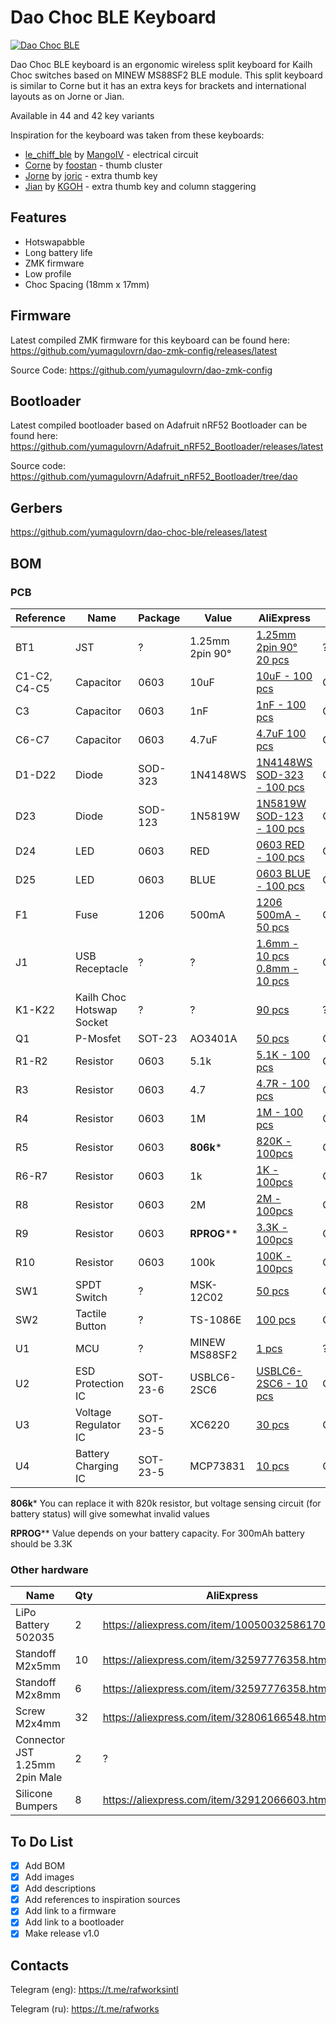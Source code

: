 # Dao Choc BLE Keyboard

[![Dao Choc BLE](https://i.imgur.com/Edb27iAh.jpg)](https://i.imgur.com/Edb27iA.jpg)

Dao Choc BLE keyboard is an ergonomic wireless split keyboard for Kailh Choc switches based on MINEW MS88SF2 BLE module. This split keyboard is similar to Corne but it has an extra keys for brackets and international layouts as on Jorne or Jian.

Available in 44 and 42 key variants

Inspiration for the keyboard was taken from these keyboards:
- [le_chiff_ble](https://github.com/MangoIV/le_chiff_ble) by [MangoIV](https://github.com/MangoIV) - electrical circuit
- [Corne](https://github.com/foostan/crkbd) by [foostan](https://github.com/foostan) - thumb cluster
- [Jorne](https://github.com/joric/jorne) by [joric](https://github.com/joric) - extra thumb key
- [Jian](https://github.com/KGOH/Jian-Info) by [KGOH](https://github.com/KGOH) - extra thumb key and column staggering

## Features

- Hotswapabble
- Long battery life
- ZMK firmware
- Low profile
- Choc Spacing (18mm x 17mm)

## Firmware

Latest compiled ZMK firmware for this keyboard can be found here: https://github.com/yumagulovrn/dao-zmk-config/releases/latest

Source Code: https://github.com/yumagulovrn/dao-zmk-config

## Bootloader

Latest compiled bootloader based on Adafruit nRF52 Bootloader can be found here: https://github.com/yumagulovrn/Adafruit_nRF52_Bootloader/releases/latest

Source code: https://github.com/yumagulovrn/Adafruit_nRF52_Bootloader/tree/dao

## Gerbers

https://github.com/yumagulovrn/dao-choc-ble/releases/latest

## BOM

### PCB

| Reference    | Name                      | Package  | Value           | AliExpress                                                                                                                                                                      | LCSC    | Qty |
|--------------|---------------------------|----------|-----------------|---------------------------------------------------------------------------------------------------------------------------------------------------------------------------------|---------|-----|
| BT1          | JST                       | ?        | 1.25mm 2pin 90° | [1.25mm 2pin 90° 20 pcs](https://aliexpress.com/item/10000064127272.html?sku_id=20000000117379413)                                                                              | ?       | 2   |
| C1-C2, C4-C5 | Capacitor                 | 0603     | 10uF            | [10uF - 100 pcs](https://aliexpress.com/item/32966526545.html?sku_id=66569661174)                                                                                               | C19702  | 8   |
| C3           | Capacitor                 | 0603     | 1nF             | [1nF - 100 pcs](https://aliexpress.com/item/32966526545.html?sku_id=66569661147)                                                                                                | C1588   | 2   |
| C6-C7        | Capacitor                 | 0603     | 4.7uF           | [4.7uF 100 pcs](https://aliexpress.com/item/32966526545.html?sku_id=66569661173)                                                                                                | C19666  | 4   |
| D1-D22       | Diode                     | SOD-323  | 1N4148WS        | [1N4148WS SOD-323 - 100 pcs](https://aliexpress.com/item/32849879904.html?sku_id=65195962305)                                                                                   | C57759  | 44  |
| D23          | Diode                     | SOD-123  | 1N5819W         | [1N5819W SOD-123 - 100 pcs](https://aliexpress.com/item/32849879904.html?sku_id=65195962304)                                                                                    | C169540 | 2   |
| D24          | LED                       | 0603     | RED             | [0603 RED - 100 pcs](https://aliexpress.com/item/1206456185.html?sku_id=65106628406)                                                                                            | C2286   | 2   |
| D25          | LED                       | 0603     | BLUE            | [0603 BLUE - 100 pcs](https://aliexpress.com/item/1206456185.html?sku_id=65106628409)                                                                                           | C72041  | 2   |
| F1           | Fuse                      | 1206     | 500mA           | [1206 500mA - 50 pcs](https://aliexpress.ru/item/32907456681.html?sku_id=65843171275)                                                                                           | C355568 | 2   |
| J1           | USB Receptacle            | ?        | ?               | [1.6mm - 10 pcs](https://aliexpress.com/item/32998900371.html?sku_id=12000021526913497) [0.8mm - 10 pcs](https://aliexpress.com/item/32998900371.html?sku_id=12000021526913496) | C168688 | 2   |
| K1-K22       | Kailh Choc Hotswap Socket | ?        | ?               | [90 pcs](https://aliexpress.com/item/33023283633.html?sku_id=10000000883911874)                                                                                                 | ?       | 44  |
| Q1           | P-Mosfet                  | SOT-23   | AO3401A         | [50 pcs](https://aliexpress.com/item/32990534792.html)                                                                                                                          | C15127  | 2   |
| R1-R2        | Resistor                  | 0603     | 5.1k            | [5.1K - 100 pcs](https://aliexpress.com/item/1005001436923851.html?sku_id=12000016109475026)                                                                                    | C23186  | 4   |
| R3           | Resistor                  | 0603     | 4.7             | [4.7R - 100 pcs](https://aliexpress.com/item/1005001436923851.html?sku_id=12000016109357953)                                                                                    | C23164  | 2   |
| R4           | Resistor                  | 0603     | 1M              | [1M - 100 pcs](https://aliexpress.com/item/1005001436923851.html?sku_id=12000016109475081)                                                                                      | C22935  | 2   |
| R5           | Resistor                  | 0603     | **806k***       | [820K - 100pcs](https://aliexpress.com/item/1005001436923851.html?sku_id=12000016109475079)                                                                                     | C103828 | 2   |
| R6-R7        | Resistor                  | 0603     | 1k              | [1K - 100pcs](https://aliexpress.com/item/1005001436923851.html?sku_id=12000016109475009)                                                                                       | C21190  | 4   |
| R8           | Resistor                  | 0603     | 2M              | [2M - 100pcs](https://aliexpress.com/item/1005001436923851.html?sku_id=12000016109475088)                                                                                       | C22976  | 2   |
| R9           | Resistor                  | 0603     | **RPROG****     | [3.3K - 100pcs](https://aliexpress.com/item/1005001436923851.html?sku_id=12000016109475021)                                                                                     | C22978  | 2   |
| R10          | Resistor                  | 0603     | 100k            | [100K - 100pcs](https://aliexpress.com/item/1005001436923851.html?sku_id=12000016109475057)                                                                                     | C25803  | 2   |
| SW1          | SPDT Switch               | ?        | MSK-12C02       | [50 pcs](https://aliexpress.com/item/4000685483225.html?sku_id=12000020983019153)                                                                                               | C431541 | 2   |
| SW2          | Tactile Button            | ?        | TS-1086E        | [100 pcs](https://aliexpress.com/item/1005001846404680.html)                                                                                                                    | C455276 | 2   |
| U1           | MCU                       | ?        | MINEW MS88SF2   | [1 pcs](https://aliexpress.com/item/1005001798781865.html)                                                                                                                      | ?       | 2   |
| U2           | ESD Protection IC         | SOT-23-6 | USBLC6-2SC6     | [USBLC6-2SC6 - 10 pcs](https://aliexpress.com/item/32523780535.html?sku_id=12000027513378590)                                                                                   | C558442 | 2   |
| U3           | Voltage Regulator IC      | SOT-23-5 | XC6220          | [30 pcs](https://aliexpress.com/item/4000271612572.html)                                                                                                                        | C86534  | 2   |
| U4           | Battery Charging IC       | SOT-23-5 | MCP73831        | [10 pcs](https://aliexpress.com/item/32714249253.html)                                                                                                                          | C14879  | 2   |

**806k*** You can replace it with 820k resistor, but voltage sensing circuit (for battery status) will give somewhat invalid values

**RPROG**** Value depends on your battery capacity. For 300mAh battery should be 3.3K

### Other hardware

| Name                           | Qty | AliExpress                                    |
|--------------------------------|-----|-----------------------------------------------|
| LiPo Battery 502035            |   2 | https://aliexpress.com/item/1005003258617053.html |
| Standoff M2x5mm                |  10 | https://aliexpress.com/item/32597776358.html  |
| Standoff M2x8mm                |   6 | https://aliexpress.com/item/32597776358.html  |
| Screw M2x4mm                   |  32 | https://aliexpress.com/item/32806166548.html  |
| Connector JST 1.25mm 2pin Male |   2 | ?                                             |
| Silicone Bumpers               |   8 | https://aliexpress.com/item/32912066603.html  |

## To Do List
- [x] Add BOM
- [x] Add images
- [x] Add descriptions
- [x] Add references to inspiration sources
- [x] Add link to a firmware
- [x] Add link to a bootloader
- [x] Make release v1.0

## Contacts

Telegram (eng): https://t.me/rafworksintl

Telegram (ru): https://t.me/rafworks
